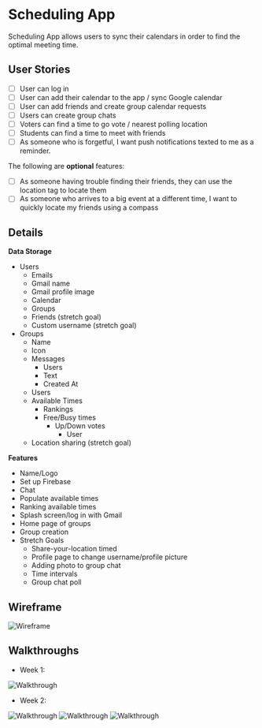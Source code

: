 # Scheduling App

Scheduling App allows users to sync their calendars in order to find the optimal meeting time.


## User Stories

* [ ] User can log in
* [ ] User can add their calendar to the app / sync Google calendar
* [ ] User can add friends and create group calendar requests
* [ ] Users can create group chats
* [ ] Voters can find a time to go vote / nearest polling location
* [ ] Students can find a time to meet with friends
* [ ] As someone who is forgetful, I want push notifications texted to me as a reminder.

The following are **optional** features:
* [ ] As someone having trouble finding their friends, they can use the location tag to locate them
* [ ] As someone who arrives to a big event at a different time, I want to quickly locate my friends using a compass

## Details

**Data Storage**

* Users
    * Emails
    * Gmail name
    * Gmail profile image
    * Calendar
    * Groups
    * Friends (stretch goal)
    * Custom username (stretch goal)
* Groups
    * Name
    * Icon
    * Messages
        * Users
        * Text
        * Created At
    * Users
    * Available Times
        * Rankings
        * Free/Busy times
            * Up/Down votes
                * User
    * Location sharing (stretch goal)


**Features**

* Name/Logo
* Set up Firebase
* Chat
* Populate available times
* Ranking available times
* Splash screen/log in with Gmail
* Home page of groups
* Group creation
* Stretch Goals
    * Share-your-location timed
    * Profile page to change username/profile picture
    * Adding photo to group chat
    * Time intervals
    * Group chat poll

## Wireframe

<img src='https://github.com/FBU2k18/SchedulingApp/blob/master/wireframe.pdf' title='Wireframe' width='' alt='Wireframe' />

## Walkthroughs

* Week 1:

![Walkthrough](ScheduleMeGIF-Week1.gif)

* Week 2:

![Walkthrough](walkthrough_week2(1).gif)
![Walkthrough](walkthrough_week2(2).gif)
![Walkthrough](walkthrough_week2(3).gif)
